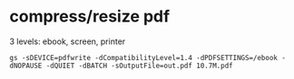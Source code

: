 # compress/resize pdf

3 levels: ebook, screen, printer

```
gs -sDEVICE=pdfwrite -dCompatibilityLevel=1.4 -dPDFSETTINGS=/ebook -dNOPAUSE -dQUIET -dBATCH -sOutputFile=out.pdf 10.7M.pdf 

```
